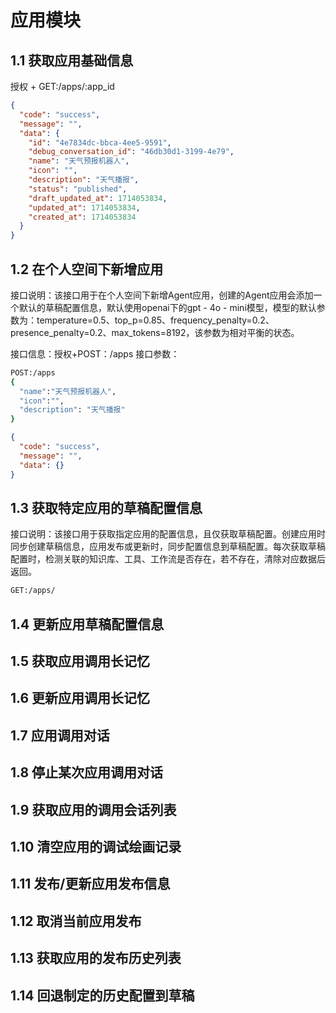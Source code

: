 # 应用模块
## 1.1 获取应用基础信息
授权 + GET:/apps/:app_id

```json
{
  "code": "success",
  "message": "",
  "data": {
    "id": "4e7834dc-bbca-4ee5-9591",
    "debug_conversation_id": "46db30d1-3199-4e79",
    "name": "天气预报机器人",
    "icon": "",
    "description": "天气播报",
    "status": "published",
    "draft_updated_at": 1714053834,
    "updated_at": 1714053834,
    "created_at": 1714053834
  }
}
```

## 1.2 在个人空间下新增应用
接口说明：该接口用于在个人空间下新增Agent应用，创建的Agent应用会添加一个默认的草稿配置信息，默认使用openai下的gpt - 4o - mini模型，模型的默认参数为：temperature=0.5、top_p=0.85、frequency_penalty=0.2、presence_penalty=0.2、max_tokens=8192，该参数为相对平衡的状态。

接口信息：授权+POST：/apps
接口参数：

```bash
POST:/apps
{
  "name":"天气预报机器人",
  "icon":"",
  "description": "天气播报"
}
```
```json
{
  "code": "success",
  "message": "",
  "data": {}
}
```
## 1.3 获取特定应用的草稿配置信息
接口说明：该接口用于获取指定应用的配置信息，且仅获取草稿配置。创建应用时同步创建草稿信息，应用发布或更新时，同步配置信息到草稿配置。每次获取草稿配置时，检测关联的知识库、工具、工作流是否存在，若不存在，清除对应数据后返回。
```bash
GET:/apps/
```

## 1.4 更新应用草稿配置信息

## 1.5 获取应用调用长记忆

## 1.6 更新应用调用长记忆

## 1.7 应用调用对话

## 1.8 停止某次应用调用对话

## 1.9 获取应用的调用会话列表

## 1.10 清空应用的调试绘画记录

## 1.11 发布/更新应用发布信息

## 1.12 取消当前应用发布

## 1.13 获取应用的发布历史列表

## 1.14 回退制定的历史配置到草稿
